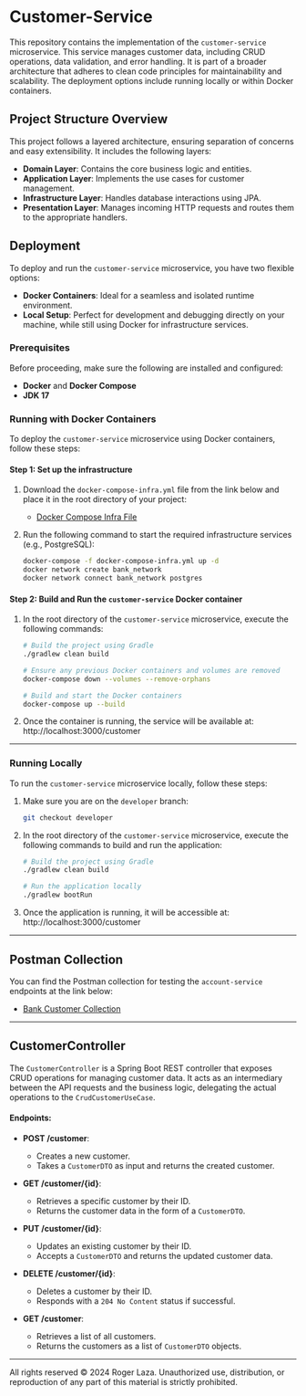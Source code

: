 # Customer-Service

This repository contains the implementation of the `customer-service` microservice. This service manages customer data, including CRUD operations, data validation, and error handling. It is part of a broader architecture that adheres to clean code principles for maintainability and scalability. The deployment options include running locally or within Docker containers.

## Project Structure Overview

This project follows a layered architecture, ensuring separation of concerns and easy extensibility. It includes the following layers:

- **Domain Layer**: Contains the core business logic and entities.
- **Application Layer**: Implements the use cases for customer management.
- **Infrastructure Layer**: Handles database interactions using JPA.
- **Presentation Layer**: Manages incoming HTTP requests and routes them to the appropriate handlers.

## Deployment

To deploy and run the `customer-service` microservice, you have two flexible options:

- **Docker Containers**: Ideal for a seamless and isolated runtime environment.
- **Local Setup**: Perfect for development and debugging directly on your machine, while still using Docker for infrastructure services.

### Prerequisites
Before proceeding, make sure the following are installed and configured:

- **Docker** and **Docker Compose**
- **JDK 17**

### Running with Docker Containers

To deploy the `customer-service` microservice using Docker containers, follow these steps:

#### Step 1: Set up the infrastructure
1. Download the `docker-compose-infra.yml` file from the link below and place it in the root directory of your project:
   - [Docker Compose Infra File](https://drive.google.com/file/d/1Bg2flsdO9lvctRw8aGa2FfUuQln8GULX/view?usp=sharing)

2. Run the following command to start the required infrastructure services (e.g., PostgreSQL):
   ```bash
   docker-compose -f docker-compose-infra.yml up -d
   docker network create bank_network
   docker network connect bank_network postgres
   ```

#### Step 2: Build and Run the `customer-service` Docker container
1. In the root directory of the `customer-service` microservice, execute the following commands:
   ```bash
   # Build the project using Gradle
   ./gradlew clean build

   # Ensure any previous Docker containers and volumes are removed
   docker-compose down --volumes --remove-orphans

   # Build and start the Docker containers
   docker-compose up --build
   ```

2. Once the container is running, the service will be available at:
   http://localhost:3000/customer
---

### Running Locally

To run the `customer-service` microservice locally, follow these steps:

1. Make sure you are on the `developer` branch:
   ```bash
   git checkout developer
   ```

2. In the root directory of the `customer-service` microservice, execute the following commands to build and run the application:
   ```bash
   # Build the project using Gradle
   ./gradlew clean build

   # Run the application locally
   ./gradlew bootRun
   ```

3. Once the application is running, it will be accessible at:
   http://localhost:3000/customer
---

## Postman Collection

You can find the Postman collection for testing the `account-service` endpoints at the link below:

- [Bank Customer Collection](https://drive.google.com/file/d/1QjG2CYQyiCxODFBCNd6OAnQtcN9-C5QI/view?usp=sharing)

---

## CustomerController

The `CustomerController` is a Spring Boot REST controller that exposes CRUD operations for managing customer data. It acts as an intermediary between the API requests and the business logic, delegating the actual operations to the `CrudCustomerUseCase`.

#### Endpoints:
- **POST /customer**:
   - Creates a new customer.
   - Takes a `CustomerDTO` as input and returns the created customer.

- **GET /customer/{id}**:
   - Retrieves a specific customer by their ID.
   - Returns the customer data in the form of a `CustomerDTO`.

- **PUT /customer/{id}**:
   - Updates an existing customer by their ID.
   - Accepts a `CustomerDTO` and returns the updated customer data.

- **DELETE /customer/{id}**:
   - Deletes a customer by their ID.
   - Responds with a `204 No Content` status if successful.

- **GET /customer**:
   - Retrieves a list of all customers.
   - Returns the customers as a list of `CustomerDTO` objects.


---
All rights reserved © 2024 Roger Laza. Unauthorized use, distribution, or reproduction of any part of this material is strictly prohibited.

